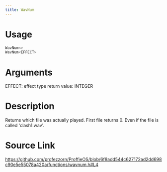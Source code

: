 ```yaml
---
title: WavNum
---
```


# Usage
```cpp
WavNum<>
WavNum<EFFECT>
```

# Arguments
EFFECT: effect type
return value: INTEGER

# Description

Returns which file was actually played.
First file returns 0. Even if the file is called 'clash1.wav'.

# Source Link
https://github.com/profezzorn/ProffieOS/blob/6f8add544c627172ad2dd698c90e5e55078a420a/functions/wavnum.h#L4
